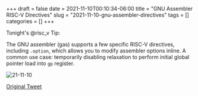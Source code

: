 +++ 
draft = false
date = 2021-11-10T00:10:34-06:00
title = "GNU Assembler RISC-V Directives"
slug = "2021-11-10-gnu-assembler-directives" 
tags = []
categories = []
+++

Tonight's @risc_v Tip:

The GNU assembler (gas) supports a few specific RISC-V directives, including `.option`, which allows you to modify assembler options inline. A common use case: temporarily disabling relaxation to perform initial global pointer load into `gp` register.

![21-11-10](../../static/risc-v-tips/21-11-10.png)

[Original Tweet](https://twitter.com/hasheddan/status/1458637737884585995?s=20)